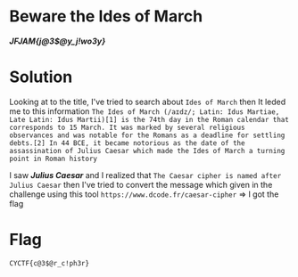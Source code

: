 # Beware the Ides of March

**_JFJAM{j@3\$@y_j!wo3y}_**

# Solution

Looking at to the title, I've tried to search about `Ides of March` then It leded me to this information
`The Ides of March (/aɪdz/; Latin: Idus Martiae, Late Latin: Idus Martii)[1] is the 74th day in the Roman calendar that corresponds to 15 March. It was marked by several religious observances and was notable for the Romans as a deadline for settling debts.[2] In 44 BCE, it became notorious as the date of the assassination of Julius Caesar which made the Ides of March a turning point in Roman history`

I saw **_Julius Caesar_** and I realized that `The Caesar cipher is named after Julius Caesar` then I've tried to convert the message which given in the challenge using this tool `https://www.dcode.fr/caesar-cipher` => I got the flag

# Flag

`CYCTF{c@3$@r_c!ph3r}`
